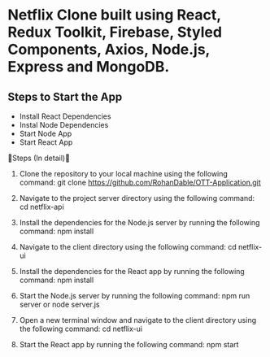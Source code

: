 # Netflix Clone built using React, Redux Toolkit, Firebase, Styled Components, Axios, Node.js, Express and MongoDB.

## Steps to Start the App

+ Install React Dependencies
+ Instal Node Dependencies
+ Start Node App
+ Start React App

🌟Steps (In detail)🌟

1) Clone the repository to your local machine using the following command:
git clone https://github.com/RohanDable/OTT-Application.git

2) Navigate to the project server directory using the following command:
cd netflix-api

3) Install the dependencies for the Node.js server by running the following command:
npm install

4) Navigate to the client directory using the following command:
cd netflix-ui

5) Install the dependencies for the React app by running the following command:
npm install

6) Start the Node.js server by running the following command:
npm run server or node server.js

7) Open a new terminal window and navigate to the client directory using the following command:
cd netflix-ui

8) Start the React app by running the following command:
npm start

